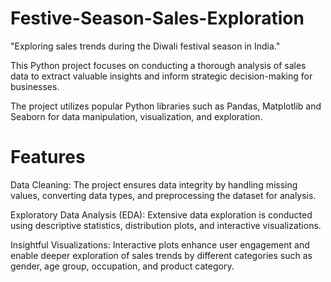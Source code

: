 # Festive-Season-Sales-Exploration

"Exploring sales trends during the Diwali festival season in India."

This Python project focuses on conducting a thorough analysis of sales data to extract valuable insights and inform strategic decision-making for businesses.

The project utilizes popular Python libraries such as Pandas, Matplotlib and Seaborn for data manipulation, visualization, and exploration.

# Features

Data Cleaning: The project ensures data integrity by handling missing values, converting data types, and preprocessing the dataset for analysis.

Exploratory Data Analysis (EDA): Extensive data exploration is conducted using descriptive statistics, distribution plots, and interactive visualizations.

Insightful Visualizations: Interactive plots enhance user engagement and enable deeper exploration of sales trends by different categories such as gender, age group, occupation, and product category.
